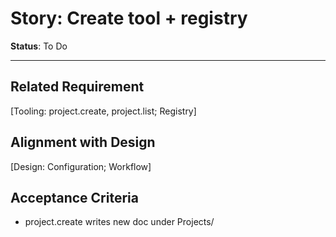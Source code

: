 # Story: Create tool + registry

**Status**: To Do

---

## Related Requirement
[Tooling: project.create, project.list; Registry]

## Alignment with Design
[Design: Configuration; Workflow]

## Acceptance Criteria
- project.create writes new doc under Projects/<Title>.md with initial sections.
- Registry file exists at .project-agent/projects.yaml; list returns entries.
 - New document includes frontmatter (title, slug, router_email).
- [ ] User must sign off on functionality before story can be marked complete.

## Tasks
- [ ] Implement initial_sections write with YYYYMMDD.
- [ ] Implement registry CRUD and unique slug enforcement.
- [ ] Implement project.list and reference from registry.

## Notes
- Do not reorganize existing docs.
